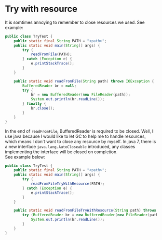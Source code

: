 # Try with resource
It is somtimes annoying to remember to close resources we used. See example:
```java
public class TryTest {
    public static final String PATH = "<path>";
    public static void main(String[] args) {
        try {
            readFromFile(PATH);
        } catch (Exception e) {
            e.printStackTrace();
        }
    }

    public static void readFromFile(String path) throws IOException {
        BufferedReader br = null;
        try {
            br = new BufferedReader(new FileReader(path));
            System.out.println(br.readLine());
        } finally {
            br.close();
        }
    }
}
```
In the end of `readFromFile`, BufferedReader is required to be closed. Well, I use java because I would like to let GC to help me to handle resources, which means I don't want to close any resource by myself. In java 7, there is a new interface `java.lang.AutoCloseable` introduced, any classes implementing the interface will be closed on completion.  
See example below:
```java
public class TryTest {
    public static final String PATH = "<path>";
    public static void main(String[] args) {
        try {
            readFromFileTryWithResource(PATH);
        } catch (Exception e) {
            e.printStackTrace();
        }
    }

    public static void readFromFileTryWithResource(String path) throws IOException {
        try (BufferedReader br = new BufferedReader(new FileReader(path))) {
            System.out.println(br.readLine());
        }
    }
}
```
